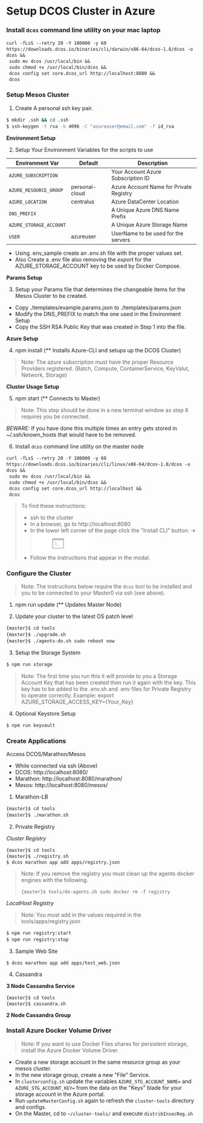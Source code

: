 # Setup DCOS Cluster in Azure

### Install `dcos` command line utility on your mac laptop
```
curl -fLsS --retry 20 -Y 100000 -y 60 https://downloads.dcos.io/binaries/cli/darwin/x86-64/dcos-1.8/dcos -o dcos && 
 sudo mv dcos /usr/local/bin && 
 sudo chmod +x /usr/local/bin/dcos && 
 dcos config set core.dcos_url http://localhost:8080 && 
 dcos
```

### Setup Mesos Cluster

1. Create A personal ssh key pair.

```bash
$ mkdir .ssh && cd .ssh
$ ssh-keygen -t rsa -b 4096 -C "azureuser@email.com" -f id_rsa
```

__Environment Setup__

2. Setup Your Environment Variables for the scripts to use

| Environment Var         | Default        | Description                                    |
| ----------------------- | -------------- | ---------------------------------------------- |
| `AZURE_SUBSCRIPTION`    |                | Your Account Azure Subscription ID             |
| `AZURE_RESOURCE_GROUP`  | personal-cloud | Azure Account Name for Private Registry        |
| `AZURE_LOCATION`        | centralus      | Azure DataCenter Location                      |
| `DNS_PREFIX`            |                | A Unique Azure DNS Name Prefix                 |
| `AZURE_STORAGE_ACCOUNT` |                | A Unique Azure Storage Name                    |
| `USER`                  | azureuser      | UserName to be used for the servers            |

- Using .env_sample create an .env.sh file with the proper values set.
- Also Create a .env file also removing the _export_ for the AZURE_STORAGE_ACCOUNT key to be used by Docker Compose.

__Params Setup__

3. Setup your Params file that determines the changeable items for the Mesos Cluster to be created.

- Copy ./templates/example.params.json to ./templates/params.json
- Modify the DNS_PREFIX to match the one used in the Environment Setup
- Copy the SSH RSA Public Key that was created in Step 1 into the file.

__Azure Setup__

4. npm install  (** Installs Azure-CLI and setups up the DCOS Cluster)
  >Note: The azure subscription must have the proper Resource Providers registered. (Batch, Compute, ContainerService, KeyValut, Network, Storage)

__Cluster Usage Setup__

5. npm start (** Connects to Master)
  >Note: This step should be done in a new terminal window as step 6 requires you be connected.

  _BEWARE:_ If you have done this multiple times an entry gets stored in ~/.ssh/known_hosts that would have to be removed.

6. Install `dcos` command line utility on the master node
```
curl -fLsS --retry 20 -Y 100000 -y 60 https://downloads.dcos.io/binaries/cli/linux/x86-64/dcos-1.8/dcos -o dcos && 
 sudo mv dcos /usr/local/bin && 
 sudo chmod +x /usr/local/bin/dcos && 
 dcos config set core.dcos_url http://localhost && 
 dcos
```

>To find these instructions:
>* ssh to the cluster
>* In a browser, go to http://localhost:8080
>* In the lower left corner of the page click the "Install CLI" button: ->  ![Install CLI Button](images/commandline.png)
>* Follow the instructions that appear in the modal.


### Configure the Cluster
>Note: The instructions below require the `dcos` tool to be installed and you to be connected to your Master0 via ssh (see above).

1. npm run update (** Updates Master Node)

2. Update your cluster to the latest OS patch level

```bash
{master}$ cd tools
{master}$ ./upgrade.sh
{master}$ ./agents-do.sh sudo reboot now
```

3. Setup the Storage System

```bash
$ npm run storage
```

>Note: The first time you run this it will provide to you a Storage Account Key that has been created then run it again with the key.
> This key has to be added to the .env.sh and .env files for Private Registry to operate correctly.
> Example:  export AZURE_STORAGE_ACCESS_KEY={Your_Key}

4. Optional Keystore Setup

```bash
$ npm run keyvault
```


### Create Applications

Access DCOS/Marathon/Mesos  
  * While connected via ssh (Above)
  * DCOS: http://localhost:8080/
  * Marathon: http://localhost:8080/marathon/
  * Mesos: http://localhost:8080/mesos/

1. Marathon-LB

```bash
{master}$ cd tools
{master}$ ./marathon.sh
```

2. Private Registry

_Cluster Registry_

```
{master}$ cd tools
{master}$ ./registry.sh
$ dcos marathon app add apps/registry.json
```
>Note:  If you remove the registry you must clean up the agents docker engines with the following.
> ```
> {master}$ tools/do-agents.sh sudo docker rm -f registry
> ```


_LocalHost Registry_

>Note:  You must add in the values required in the tools/apps/registry.json

```bash
$ npm run registry:start
$ npm run registry:stop
```


3. Sample Web Site

```
$ dcos marathon app add apps/test_web.json
``` 



4. Cassandra

__3 Node Cassandra Service__
```
{master}$ cd tools
{master}$ cassandra.sh
```

__2 Node Cassandra Group__



### Install Azure Docker Volume Driver
>Note: If you want to use Docker Files shares for persistent storage, install the Azure Docker Volume Driver.


* Create a new storage account in the same resource group as your mesos cluster.
* In the new storage group, create a new "File" Service.
* In `clusterconfig.sh` update the variables `AZURE_STG_ACCOUNT_NAME=` and `AZURE_STG_ACCOUNT_KEY=` from the data on the "Keys" blade for your storage account in the Azure portal.
* Run `updateMasterConfig.sh` again to refresh the `cluster-tools` directory and configs.
* On the Master, cd to `~/cluster-tools/` and execute `distribInsecReg.sh`
